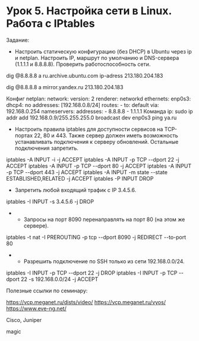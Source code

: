 # Урок 5. Настройка сети в Linux. Работа с IPtables

Задание:

* Настроить статическую конфигурацию (без DHCP) в Ubuntu через ip и netplan. Настроить IP, маршрут по умолчанию и DNS-сервера (1.1.1.1 и 8.8.8.8). Проверить работоспособность сети.

dig @8.8.8.8 a ru.archive.ubuntu.com
ip-adress 213.180.204.183

dig @8.8.8.8 a mirror.yandex.ru
213.180.204.183

Конфиг netplan:
network:
    version: 2
    renderer: networkd
    ethernets:
        enp0s3:
            dhcp4: no
            addresses: [192.168.0.8/24]
            routes:
            - to: default
            via: 192.168.0.254
        nameservers:
            addresses:
                - 8.8.8.8
                - 1.1.1.1
Команда ip:
sudo ip addr add 192.168.0.9/255.255.255.0 broadcast
dev enp0s3
ping ya.ru



* Настроить правила iptables для доступности сервисов на TCP-портах 22, 80 и 443. Также сервер должен иметь возможность устанавливать подключения к серверу обновлений. Остальные подключения запретить.

iptables -A INPUT -i -j ACCEPT
iptables -A INPUT -p TCP --dport 22 -j ACCEPT
iptables -A INPUT -p TCP --dport 80 -j ACCEPT
iptables -A INPUT -p TCP --dport 443 -j ACCEPT
iptables -A INPUT -m state --state ESTABLISHED,RELATED -j ACCEPT
iptables -P INPUT DROP


* Запретить любой входящий трафик с IP 3.4.5.6.

iptables -I INPUT -s 3.4.5.6 -j DROP


* * Запросы на порт 8090 перенаправлять на порт 80 (на этом же сервере).

iptables -t nat -I PREROUTING -p tcp --dport 8090 -j REDIRECT --to-port 80


* * Разрешить подключение по SSH только из сети 192.168.0.0/24.

iptables -I INPUT -p TCP --dport 22 -j DROP
iptables -I INPUT -p TCP --dport 22 -s 192.168.0.0/24 -j ACCEPT

Полезные ссылки по семинару:

https://vcp.meganet.ru/dists/video/
https://vcp.meganet.ru/vyos/
https://www.eve-ng.net/

Cisco, Juniper

magic